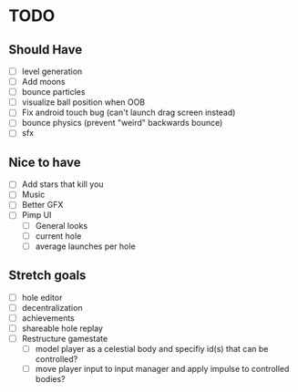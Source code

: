 # TODO

## Should Have

- [ ] level generation
- [ ] Add moons
- [ ] bounce particles
- [ ] visualize ball position when OOB
- [ ] Fix android touch bug (can't launch drag screen instead)
- [ ] bounce physics (prevent "weird" backwards bounce)
- [ ] sfx

## Nice to have

- [ ] Add stars that kill you
- [ ] Music
- [ ] Better GFX
- [ ] Pimp UI
  - [ ] General looks
  - [ ] current hole
  - [ ] average launches per hole

## Stretch goals

- [ ] hole editor
- [ ] decentralization
- [ ] achievements
- [ ] shareable hole replay
- [ ] Restructure gamestate
  - [ ] model player as a celestial body and specifiy id(s) that can be controlled?
  - [ ] move player input to input manager and apply impulse to controlled bodies?
